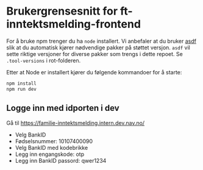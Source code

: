 # Brukergrensesnitt for ft-inntektsmelding-frontend

For å bruke npm trenger du ha `node` installert.
Vi anbefaler at du bruker [asdf](https://asdf-vm.com/) slik at du automatisk kjører nødvendige pakker på støttet versjon.
`asdf` vil sette riktige versjoner for diverse pakker som trengs i dette repoet. Se `.tool-versions` i rot-folderen.

Etter at Node er installert kjører du følgende kommandoer for å starte:

```bash
npm install
npm run dev
```

## Logge inn med idporten i dev

Gå til https://familie-inntektsmelding.intern.dev.nav.no/

* Velg BankID
* Fødselsnummer: 10107400090
* Velg BankID med kodebrikke
* Legg inn engangskode: otp
* Legg inn BankID passord: qwer1234
